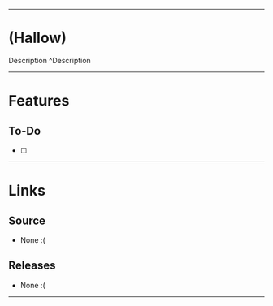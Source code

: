___
# (Hallow)
Description ^Description

___
# Features

## To-Do
- [ ] 

___
# Links

## Source
- None :(

## Releases
- None :(

___
